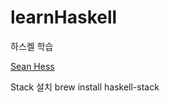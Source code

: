 # learnHaskell
하스켈 학습

[Sean Hess](http://seanhess.github.io/)

Stack 설치
brew install haskell-stack
